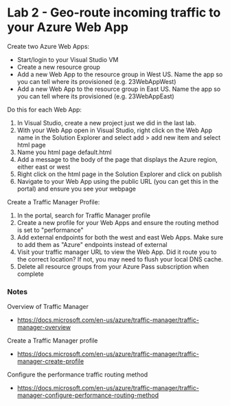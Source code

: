 # Lab 2 - Geo-route incoming traffic to your Azure Web App

Create two Azure Web Apps:

* Start/login to your Visual Studio VM
* Create a new resource group
* Add a new Web App to the resource group in West US. Name the app so you can tell where its provisioned (e.g. 23WebAppWest)
* Add a new Web App to the resource group in East US. Name the app so you can tell where its provisioned (e.g. 23WebAppEast)

Do this for each Web App:

1. In Visual Studio, create a new project just we did in the last lab.
2. With your Web App open in Visual Studio, right click on the Web App name in the Solution Explorer and select add > add new item and select html page
3. Name you html page default.html
4. Add a message to the body of the page that displays the Azure region, either east or west
5. Right click on the html page in the Solution Explorer and click on publish
6. Navigate to your Web App using the public URL (you can get this in the portal) and ensure you see your webpage

Create a Traffic Manager Profile:

1. In the portal, search for Traffic Manager profile
2. Create a new profile for your Web Apps and ensure the routing method is set to "performance"
3. Add external endpoints for both the west and east Web Apps. Make sure to add them as "Azure" endpoints instead of external
4. Visit your traffic manager URL to view the Web App. Did it route you to the correct location? If not, you may need to flush your local DNS cache.
5. Delete all resource groups from your Azure Pass subscription when complete

### Notes

Overview of Traffic Manager
* https://docs.microsoft.com/en-us/azure/traffic-manager/traffic-manager-overview

Create a Traffic Manager profile
* https://docs.microsoft.com/en-us/azure/traffic-manager/traffic-manager-create-profile

Configure the performance traffic routing method
* https://docs.microsoft.com/en-us/azure/traffic-manager/traffic-manager-configure-performance-routing-method
